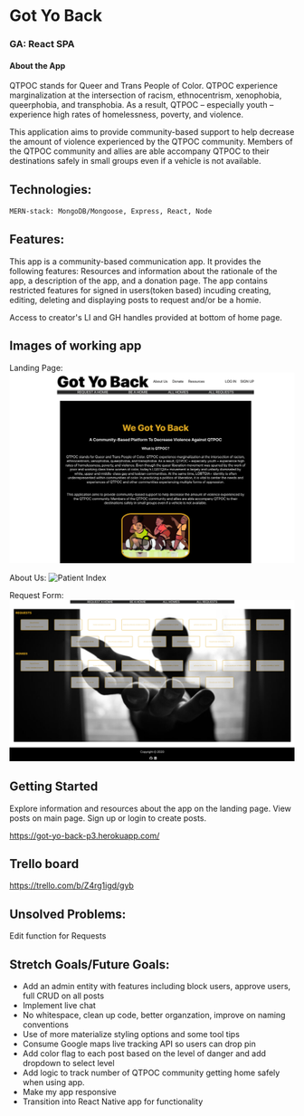 # Got Yo Back 
### GA: React SPA 

#### About the App
QTPOC stands for Queer and Trans People of Color. QTPOC experience marginalization at the intersection of racism, ethnocentrism, xenophobia, queerphobia, and transphobia. As a result, QTPOC – especially youth – experience high rates of homelessness, poverty, and violence. 

This application aims to provide community-based support to help decrease the amount of violence experienced by the QTPOC community. Members of the QTPOC community and allies are able accompany QTPOC to their destinations safely in small groups even if a vehicle is not available.

## Technologies: 

```bash
MERN-stack: MongoDB/Mongoose, Express, React, Node
```

## Features: 

This app is a community-based communication app. It provides the following features:
Resources and information about the rationale of the app, a description of the app, and a donation page.
The app contains restricted features for signed in users(token based) incuding creating, editing, deleting and displaying posts to request and/or be a homie. 

Access to creator's LI and GH handles provided at bottom of home page. 

## Images of working app

Landing Page:
![Landing Page](public/images/GYB-AboutUs.png)

About Us:
![Patient Index](public/images/GYB-Forms.png)

Request Form:
![Patient Intake Form](public/images/GYB-Landingpage.png)

## Getting Started
Explore information and resources about the app on the landing page.
View posts on main page.
Sign up or login to create posts. 

https://got-yo-back-p3.herokuapp.com/

## Trello board
https://trello.com/b/Z4rg1igd/gyb

## Unsolved Problems: 
Edit function for Requests

## Stretch Goals/Future Goals:
* Add an admin entity with features including block users, approve users, full CRUD on all posts
* Implement live chat 
* No whitespace, clean up code, better organzation, improve on naming conventions
* Use of more materialize styling options and some tool tips
* Consume Google maps live tracking API so users can drop pin
* Add color flag to each post based on the level of danger and add dropdown to select level
* Add logic to track number of QTPOC community getting home safely when using app. 
* Make my app responsive
* Transition into React Native app for functionality

